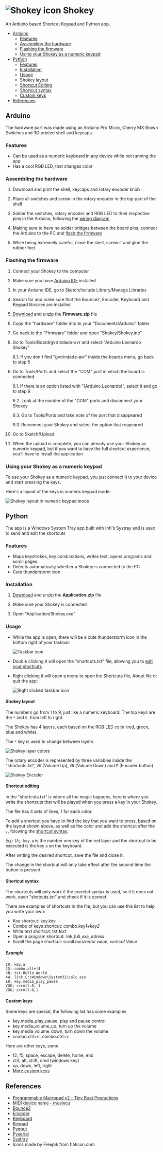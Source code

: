 # ![Shokey icon](./Images/Shokey_Icon.png) Shokey

An Arduino based Shortcut Keypad and Python app.

- [Arduino](#arduino)
  - [Features](#features)
  - [Assembling the hardware](#assemling-the-hardware)
  - [Flashing the firmware](#flashing-the-firmware)
  - [Using your Shokey as a numeric keypad](#using-your-shokey-as-a-numeric-keypad)
- [Python](#python)
  - [Features](#features)
  - [Installation](#installation)
  - [Usage](#usage)
  - [Shokey layout](#shokey-layout)
  - [Shortcut Editing](#shortcut-editing)
  - [Shortcut syntax](#shortcut-syntax)
  - [Custom keys](#custom-keys)
- [References](#references)


## Arduino

The hardware part was made using an Arduino Pro Micro, Cherry MX Brown Switches and 3D printed shell and keycaps.

### Features

- Can be used as a numeric keyboard in any device while not running the app
- Has a cool RGB LED, that changes color

### Assembling the hardware

1. Download and print the shell, keycaps and rotary encoder knob

2. Place all switches and screw in the rotary encoder in the top part of the shell

3. Solder the switches, rotary encoder and RGB LED to their respective pins in the Arduino, following the [wiring diagram](https://github.com/gvtrindade/Shokey/Code/Arduino/Wiring_Diagram.jpg)

4. Making sure to have no solder bridges between the board pins, connect the Arduino to the PC and [flash the firmware](#flashing-the-firmware)

5. While being extremely careful, close the shell, screw it and glue the rubber feet

### Flashing the firmware

1. Connect your Shokey to the computer

2. Make sure you have [Arduino IDE](https://www.arduino.cc/en/software) installed

3. In your Arduino IDE, go to Sketch/Include Library/Manage Libraries 

4. Search for and make sure that the Bounce2, Encoder, Keyboard and Keypad libraries are installed

5. [Download](https://github.com/gvtrindade/Shokey/releases) and unzip the **Firmware.zip** file

6. Copy the "hardware" folder into to your "Documents/Arduino" folder

7. Go back to the "Firmware" folder and open "Shokey/Shokey.ino"

8. Go to Tools/Board/gvtrindade-avr and select "Arduino Leonardo Shokey"

    8.1. If you don't find "gvtrindade-avr" inside the boards menu, go back to step 5 

9. Go to Tools/Ports and select the "COM" port in which the board is connected

    9.1. If there is an option listed with "(Arduino Leonardo)", select it and go to step 9

    9.2. Look at the number of the "COM" ports and disconnect your Shokey

    9.3. Go to Tools/Ports and take note of the port that disappeared
    
    9.3. Reconnect your Shokey and select the option that reapeared   

10. Go to Sketch/Upload

11. When the upload is complete, you can already use your Shokey as numeric keypad, but if you want to have the full shortcut experience, you'll have to install the application

### Using your Shokey as a numeric keypad

To use your Shokey as a numeric keypad, you just connect it to your device and start pressing the keys. 

Here's a layout of the keys in numeric keypad mode:

![Shokey layout in numeric keypad mode](./Images/Shokey_Numeric.png)

## Python

The app is a Windows System Tray app built with Infi's Systray and is used to send and edit the shortcuts

### Features

- Maps keystrokes, key combinations, writes text, opens programs and scroll pages
- Detects automatically whether a Shokey is connected to the PC
- Cute thunderstorm icon

### Installation

1. [Download](https://github.com/gvtrindade/Shokey/releases) and unzip the **Application.zip** file

2. Make sure your Shokey is connected

3. Open "Application/Shokey.exe"

### Usage

- While the app is open, there will be a cute thunderstorm icon in the bottom right of your taskbar:

    ![Taskbar icon](./Images/Taskbar_Icon.jpg)

- Double clicking it will open the "shortcuts.txt" file, allowing you to [edit your shortcuts](#shortcut-editing)
- Right clicking it will open a menu to open the Shortcuts file, About file or quit the app:

    ![Right clicked taskbar icon](./Images/Taskbar_Right_Click.jpg)
    

#### Shokey layout
The numbers go from 1 to 9, just like a numeric keyboard. The top keys are the `*` and `0`, from left to right.

The Shokey has 4 layers, each based on the RGB LED color (red, green, blue and white). 

The `*` key is used to change between layers.

![Shokey layer colors](./Images/Shokey_Layers.gif)

The rotary encoder is represented by three variables inside the "shortcuts.txt", `VU` (Volume Up), `VD` (Volume Down) and `E` (Encoder button)

![Shokey Encoder](./Images/Shokey_Encoder.gif)


#### Shortcut editing

In the "shortcuts.txt" is where all the magic happens, here is where you write the shortcuts that will be played when you press a key in your Shokey.

The file has 4 sets of lines, 1 for each color.

To add a shortcut you have to find the key that you want to press, based on the layout shown above, as well as the color and add the shortcut after the `;`, folowing the [shortcut syntax](#shortcut-syntax).

Eg.: `1R; key.a` is the number one key of the red layer and the shortcut to be executed is the key `a` on the keyboard.

After writing the desired shortcut, save the file and close it.

The change in the shortcut will only take effect after the second time the button is pressed.

#### Shortcut syntax

The shortcuts will only work if the corretct syntax is used, so if it does not work, open "shotcuts.txt" and check if it is correct.

There are examples of shortcuts in the file, but you can use this list to help you write your own:

- Key shortcut: key.*key*
- Combo of keys shortcut: combo.*key1*+*key2*
- Write text shortcut: txt.*text*
- Open a program shortcut: link.*full_exe_adress*
- Scroll the page shortcut: scroll.*horizontal value*, *vertical Value*

##### Example

    1R; key.a
    2G; combo.alt+f4
    3B; txt.Hello World
    4W; link.C:\Windows\System32\calc.exe
    ER; key.media_play_pause
    VUG; scroll.0,-1
    VDG; scroll.0,1

#### Custom keys
Some keys are special, the following list has some examples:
- key.media_play_pause, play and pause control
- key.media_volume_up, turn up the volume
- key.media_volume_down, turn down the volume
- combo.ctrl+c, combo.ctrl+v

Here are other keys, some 
- f2, f5, space, escape, delete, home, end
- ctrl, alt, shift, cmd (windows key)
- up, down, left, right
- [More custom keys](https://pynput.readthedocs.io/en/latest/keyboard.html#pynput.keyboard.Key)

## References

- [Programmable Macropad v2 - 
Tiny Boat Productions](https://www.instructables.com/Programmable-Macropad-V2/)
- [MIDI device name - musinou](http://liveelectronics.musinou.net/MIDIdeviceName.php)
- [Bounce2](https://www.arduino.cc/reference/en/libraries/bounce2/)
- [Encoder](https://www.arduino.cc/reference/en/libraries/encoder/)
- [Keyboard](https://www.arduino.cc/reference/en/libraries/keyboard/)
- [Keypad](https://www.arduino.cc/reference/en/libraries/keypad/)
- [Pynput](https://pypi.org/project/pynput/)
- [Pyserial](https://pypi.org/project/pyserial/)
- [Systray](https://github.com/Infinidat/infi.systray)
- Icons made by Freepik from flaticon.com
